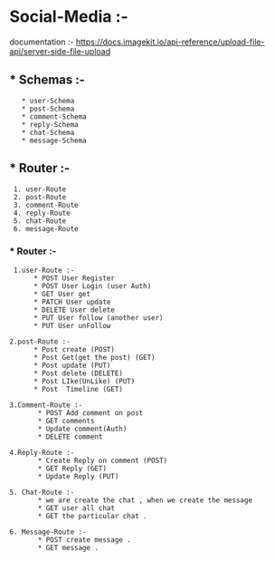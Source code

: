 # Social-Media :-

documentation :-
https://docs.imagekit.io/api-reference/upload-file-api/server-side-file-upload

## * **Schemas** :-

       * user-Schema 
       * post-Schema
       * comment-Schema 
       * reply-Schema
       * chat-Schema
       * message-Schema 

## * **Router** :- 
     1. user-Route
     2. post-Route
     3. comment-Route
     4. reply-Route
     5. chat-Route
     6. message-Route

### * **Router** :-

     1.user-Route :- 
          * POST User Register
          * POST User Login (user Auth)
          * GET User get
          * PATCH User update
          * DELETE User delete
          * PUT User follow (another user)
          * PUT User unFollow 
    
    2.post-Route :-
          * Post create (POST)
          * Post Get(get the post) (GET)
          * Post update (PUT)
          * Post delete (DELETE)
          * Post LIke(UnLike) (PUT)
          * Post  Timeline (GET) 
    
    3.Comment-Route :-
           * POST Add comment on post
           * GET comments
           * Update comment(Auth)
           * DELETE comment
    
    4.Reply-Route :-
           * Create Reply on comment (POST)
           * GET Reply (GET)
           * Update Reply (PUT)

    5. Chat-Route :-
           * we are create the chat , when we create the message
           * GET user all chat 
           * GET the particular chat .

    6. Message-Route :-
           * POST create message .
           * GET message . 



